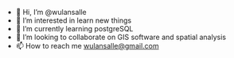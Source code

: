 - 👋 Hi, I’m @wulansalle
- 👀 I’m interested in learn new things
- 🌱 I’m currently learning postgreSQL
- 💞️ I’m looking to collaborate on GIS software and spatial analysis
- 📫 How to reach me wulansalle@gmail.com

<!---
wulansalle/wulansalle is a ✨ special ✨ repository because its `README.md` (this file) appears on your GitHub profile.
You can click the Preview link to take a look at your changes.
--->
